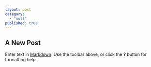 ```yaml
---
layout: post
category: 
  - "null"
published: true
---
```




## A New Post

Enter text in [Markdown](http://daringfireball.net/projects/markdown/). Use the toolbar above, or click the **?** button for formatting help.

